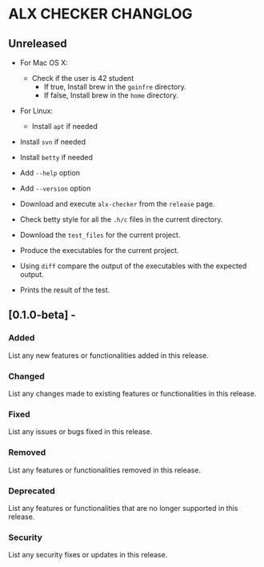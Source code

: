 # ALX CHECKER CHANGLOG

## Unreleased
- For Mac OS X:
  - Check if the user is 42 student
    - If true, Install brew in the `goinfre` directory.
    - If false, Install brew in the `home` directory.
- For Linux:
  - Install `apt` if needed
  
- Install `svn` if needed
- Install `betty` if needed

- Add `--help` option
- Add `--version` option
- Download and execute `alx-checker` from the `release` page.

- Check betty style for all the `.h/c` files in the current directory.
- Download the `test_files` for the current project.
- Produce the executables for the current project.
- Using `diff` compare the output of the executables with the expected output.
- Prints the result of the test.

## [0.1.0-beta] - 
### Added
List any new features or functionalities added in this release.

### Changed
List any changes made to existing features or functionalities in this release.
### Fixed
List any issues or bugs fixed in this release.
### Removed
List any features or functionalities removed in this release.
### Deprecated
List any features or functionalities that are no longer supported in this release.
### Security
List any security fixes or updates in this release.

